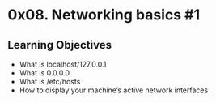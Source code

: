 # 0x08. Networking basics #1

## Learning Objectives

- What is localhost/127.0.0.1
- What is 0.0.0.0
- What is /etc/hosts
- How to display your machine’s active network interfaces
